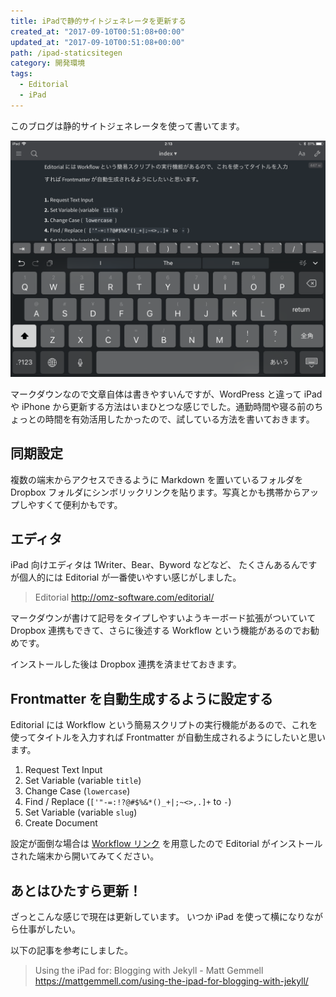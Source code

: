 ```yaml
---
title: iPadで静的サイトジェネレータを更新する
created_at: "2017-09-10T00:51:08+00:00"
updated_at: "2017-09-10T00:51:08+00:00"
path: /ipad-staticsitegen
category: 開発環境
tags:
  - Editorial
  - iPad
---
```


このブログは静的サイトジェネレータを使って書いてます。

![](image.png)

マークダウンなので文章自体は書きやすいんですが、WordPress と違って iPad や iPhone から更新する方法はいまひとつな感じでした。通勤時間や寝る前のちょっとの時間を有効活用したかったので、試している方法を書いておきます。

## 同期設定

複数の端末からアクセスできるように Markdown を置いているフォルダを Dropbox フォルダにシンボリックリンクを貼ります。写真とかも携帯からアップしやすくて便利かもです。

## エディタ

iPad 向けエディタは 1Writer、Bear、Byword などなど、
たくさんあるんですが個人的には Editorial が一番使いやすい感じがしました。

> Editorial
> http://omz-software.com/editorial/

マークダウンが書けて記号をタイプしやすいようキーボード拡張がついていて Dropbox 連携もできて、さらに後述する Workflow という機能があるのでお勧めです。

インストールした後は Dropbox 連携を済ませておきます。

<!--more-->

## Frontmatter を自動生成するように設定する

Editorial には Workflow という簡易スクリプトの実行機能があるので、これを使ってタイトルを入力すれば Frontmatter が自動生成されるようにしたいと思います。

1.  Request Text Input
2.  Set Variable (variable `title`)
3.  Change Case (`lowercase`)
4.  Find / Replace (`['"-=:!?@#$%&*()_+|;~<>,.]+` to `-`)
5.  Set Variable (variable `slug`)
6.  Create Document

設定が面倒な場合は [Workflow リンク](editorial://add-workflow?workflow-data-b64=eNrVVdtu00AQ_RWzUG6xg52mFJZLgCJUJAoojehDXcFiT5yl9q7ZXTeJgvkH3pD4AT4N_oLxOiFJ04f0JYKsFK3PzJyZMzteTwiPpCCUZFxUO-3V_0yZoVSnXg7CC5q5SIhLWGQ42gg9npCcFRqeQV8q6BZCcHSgfZZqcGvTETcDWZjDgRyi7S1TLAMDSv_1igptZNbjJgXMjuxRyjSayRGm7ady-NRm68LnArTpwci8FHlhSMU_J5sQM2cw6GShcV4hLD5jIoK4iq2s8hREl4kEqrhy5k4IbrMiNfwVF_Amr5IS6peluzmRhwYzvGOKs4_oeF6hwD2G1EJdcsbSAtaVSSa-6wQlutXdm8vukHKjGvcGVU17TK8KjBCcNT7YaFEvuIi7kKcsWq1KTfFLD5RXdbmPzJcPPb4REu8RvdJ5cvXa1vXbN2-9b3x58PXDw8du86Qxo_2HZ1SnRfIfj6gCZuA1DJ_LqMhArF42eDWaCl9b2r2dqbZpZybbwRTYijEXPTiw4M4SuL9vwftLINaLYGsZHOPP-m4vwXFswd0lMMsswazZ9XWyMLWeFwoeUydo-7uhsGbqdEJhg52QdDxcvQ7F1fB96vshCQUrsPWKOp_YaNQK_HYoUjbGs6BOLrUJRc7MAIPvIA_PWAIU-UBHitsZxqcI2ROpOGh8cBzP-f3j26-f37EAlkyhUNja6vFPoR61dQ-gdUG72xc06-65c_JX-7wwmJ5dzSyuQInfSEKNKqAsT9zZq-DU02T7gIQLqu035w_k7Ith) を用意したので Editorial がインストールされた端末から開いてみてください。

## あとはひたすら更新！

ざっとこんな感じで現在は更新しています。
いつか iPad を使って横になりながら仕事がしたい。

以下の記事を参考にしました。

> Using the iPad for: Blogging with Jekyll - Matt Gemmell
> https://mattgemmell.com/using-the-ipad-for-blogging-with-jekyll/
